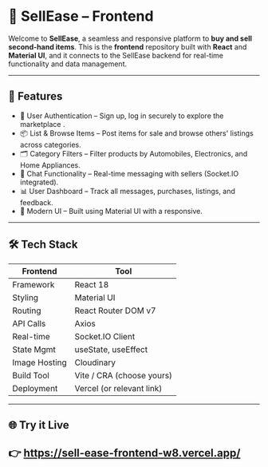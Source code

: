# 🛒 SellEase – Frontend

Welcome to **SellEase**, a seamless and responsive platform to **buy and sell second-hand items**. This is the **frontend** repository built with **React** and **Material UI**, and it connects to the SellEase backend for real-time functionality and data management.

---

## 🚀 Features

- 🔐 User Authentication – Sign up, log in securely to explore the marketplace .
- 📦 List & Browse Items – Post items for sale and browse others' listings across categories.
- 🗂️ Category Filters – Filter products by Automobiles, Electronics, and Home Appliances.
- 💬 Chat Functionality – Real-time messaging with sellers (Socket.IO integrated).
- 📊 User Dashboard – Track all messages, purchases, listings, and feedback.
- 🌃 Modern UI – Built using Material UI with a responsive.

---

## 🛠️ Tech Stack

| Frontend       | Tool                      |
|----------------|---------------------------|
| Framework      | React 18                  |
| Styling        | Material UI               |
| Routing        | React Router DOM v7       |
| API Calls      | Axios                     |
| Real-time      | Socket.IO Client          |
| State Mgmt     | useState, useEffect       |
| Image Hosting  | Cloudinary                |
| Build Tool     | Vite / CRA (choose yours) |
| Deployment     | Vercel (or relevant link) |

---

## 🌐 Try it Live

👉 https://sell-ease-frontend-w8.vercel.app/
---



